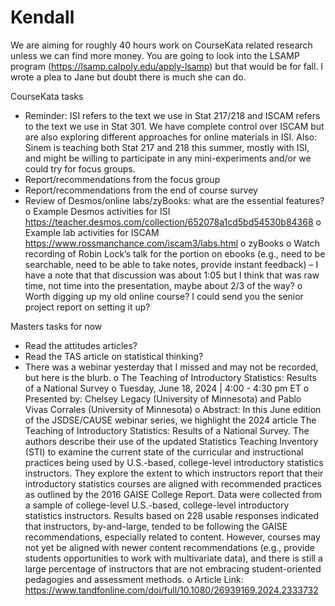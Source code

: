 # Kendall
We are aiming for roughly 40 hours work on CourseKata related research unless we can find more money.  You are going to look into the LSAMP program (https://lsamp.calpoly.edu/apply-lsamp) but that would be for fall.  I wrote a plea to Jane but doubt there is much she can do.

CourseKata tasks
-	Reminder: ISI refers to the text we use in Stat 217/218 and ISCAM refers to the text we use in Stat 301. We have complete control over ISCAM but are also exploring different approaches for online materials in ISI.  Also: Sinem is teaching both Stat 217 and 218 this summer, mostly with ISI, and might be willing to participate in any mini-experiments and/or we could try for focus groups.
-	Report/recommendations from the focus group
-	Report/recommendations from the end of course survey
-	Review of Desmos/online labs/zyBooks: what are the essential features?
o	Example Desmos activities for ISI https://teacher.desmos.com/collection/652078a1cd5bd54530b84368
o	Example lab activities for ISCAM https://www.rossmanchance.com/iscam3/labs.html
o	zyBooks
o	Watch recording of Robin Lock’s talk for the portion on ebooks (e.g., need to be searchable, need to be able to take notes, provide instant feedback) – I have a note that that discussion was about 1:05 but I think that was raw time, not time into the presentation, maybe about 2/3 of the way?
o	Worth digging up my old online course? I could send you the senior project report on setting it up?

Masters tasks for now
-	Read the attitudes articles?
-	Read the TAS article on statistical thinking?
-	There was a webinar yesterday  that I missed and may not be recorded, but here is the blurb.
o	The Teaching of Introductory Statistics: Results of a National Survey
o	Tuesday, June 18, 2024 | 4:00 - 4:30 pm ET
o	Presented by: Chelsey Legacy (University of Minnesota) and Pablo Vivas Corrales (University of Minnesota)
o	 Abstract: In this June edition of the JSDSE/CAUSE webinar series, we highlight the 2024 article The Teaching of Introductory Statistics: Results of a National Survey. The authors describe their use of the updated Statistics Teaching Inventory (STI) to examine the current state of the curricular and instructional practices being used by U.S.-based, college-level introductory statistics instructors. They explore the extent to which instructors report that their introductory statistics courses are aligned with recommended practices as outlined by the 2016 GAISE College Report. Data were collected from a sample of college-level U.S.-based, college-level introductory statistics instructors. Results based on 228 usable responses indicated that instructors, by-and-large, tended to be following the GAISE recommendations, especially related to content. However, courses may not yet be aligned with newer content recommendations (e.g., provide students opportunities to work with multivariate data), and there is still a large percentage of instructors that are not embracing student-oriented pedagogies and assessment methods.
o	Article Link: https://www.tandfonline.com/doi/full/10.1080/26939169.2024.2333732
